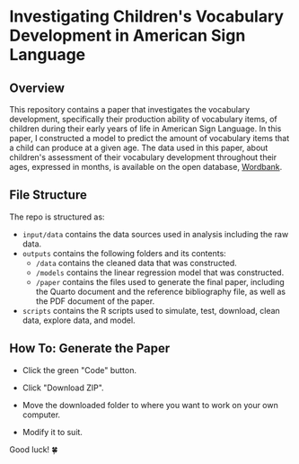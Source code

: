 # Investigating Children's Vocabulary Development in American Sign Language

## Overview

This repository contains a paper that investigates the vocabulary development, specifically their production ability of vocabulary items, of children during their early years of life in American Sign Language. In this paper, I constructed a model to predict the amount of vocabulary items that a child can produce at a given age. The data used in this paper, about children's assessment of their vocabulary development throughout their ages, expressed in months, is available on the open database, [Wordbank](http://wordbank.stanford.edu/).

## File Structure

The repo is structured as:

-   `input/data` contains the data sources used in analysis including the raw data.
-   `outputs` contains the following folders and its contents:
    -   `/data` contains the cleaned data that was constructed.
    -   `/models` contains the linear regression model that was constructed.
    -   `/paper` contains the files used to generate the final paper, including the Quarto document and the reference bibliography file, as well as the PDF document of the paper.
-   `scripts` contains the R scripts used to simulate, test, download, clean data, explore data, and model.

## How To: Generate the Paper

-   Click the green "Code" button.

-   Click "Download ZIP".

-   Move the downloaded folder to where you want to work on your own computer.

-   Modify it to suit.

Good luck! 🍀
